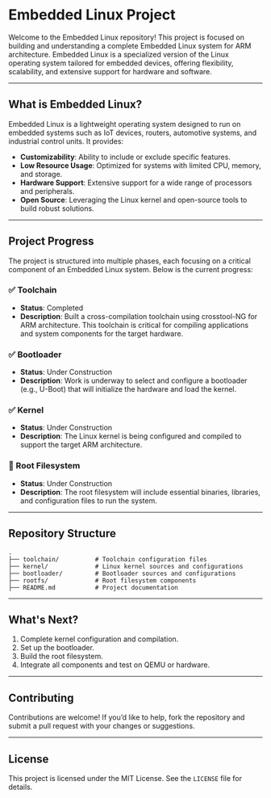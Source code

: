 # Embedded Linux Project

Welcome to the Embedded Linux repository! This project is focused on building and understanding a complete Embedded Linux system for ARM architecture. Embedded Linux is a specialized version of the Linux operating system tailored for embedded devices, offering flexibility, scalability, and extensive support for hardware and software.

---

## What is Embedded Linux?

Embedded Linux is a lightweight operating system designed to run on embedded systems such as IoT devices, routers, automotive systems, and industrial control units. It provides:

- **Customizability**: Ability to include or exclude specific features.
- **Low Resource Usage**: Optimized for systems with limited CPU, memory, and storage.
- **Hardware Support**: Extensive support for a wide range of processors and peripherals.
- **Open Source**: Leveraging the Linux kernel and open-source tools to build robust solutions.

---

## Project Progress

The project is structured into multiple phases, each focusing on a critical component of an Embedded Linux system. Below is the current progress:

### ✅ Toolchain
- **Status**: Completed
- **Description**: Built a cross-compilation toolchain using crosstool-NG for ARM architecture. This toolchain is critical for compiling applications and system components for the target hardware.

### ✅ Bootloader
- **Status**: Under Construction
- **Description**: Work is underway to select and configure a bootloader (e.g., U-Boot) that will initialize the hardware and load the kernel.

### ✅ Kernel
- **Status**: Under Construction
- **Description**: The Linux kernel is being configured and compiled to support the target ARM architecture.


### 🚧 Root Filesystem
- **Status**: Under Construction
- **Description**: The root filesystem will include essential binaries, libraries, and configuration files to run the system.


---

## Repository Structure

```
.
├── toolchain/          # Toolchain configuration files
├── kernel/             # Linux kernel sources and configurations
├── bootloader/         # Bootloader sources and configurations
├── rootfs/             # Root filesystem components
├── README.md           # Project documentation
```

---

## What's Next?

1. Complete kernel configuration and compilation.
2. Set up the bootloader.
3. Build the root filesystem.
4. Integrate all components and test on QEMU or hardware.

---

## Contributing

Contributions are welcome! If you’d like to help, fork the repository and submit a pull request with your changes or suggestions.

---

## License

This project is licensed under the MIT License. See the `LICENSE` file for details.

